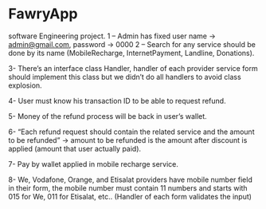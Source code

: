 # FawryApp
software Engineering project.
1 – Admin has fixed user name -> admin@gmail.com, password -> 0000
2 – Search for any service should be done by its name (MobileRecharge, InternetPayment, Landline, Donations).

3- There’s an interface class Handler, handler of each provider service form should implement this class but we didn’t do all handlers   to avoid class explosion.

4- User must know his transaction ID to be able to request refund.

5- Money of the refund process will be back in user’s wallet.

6- “Each refund request should contain the related service and the amount to be refunded” -> amount to be refunded is the amount after discount is applied (amount that user actually paid).

7- Pay by wallet applied in mobile recharge service.

8- We, Vodafone, Orange, and Etisalat providers have mobile number field in their form, the mobile number must contain 11 numbers and starts with 015 for We, 011 for Etisalat, etc.. (Handler of each form validates the input)
